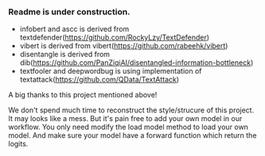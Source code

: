 ### Readme is under construction.

* infobert and ascc is derived from textdefender(https://github.com/RockyLzy/TextDefender)
* vibert is derived from vibert(https://github.com/rabeehk/vibert)
* disentangle is derived from dib(https://github.com/PanZiqiAI/disentangled-information-bottleneck)
* textfooler and deepwordbug is using implementation of textattack(https://github.com/QData/TextAttack)

A big thanks to this project mentioned above!

We don't spend much time to reconstruct the style/strucure of this project. It may looks like a mess. But it's pain free to add your own model in our workflow. You only need modify the load model method to load your own model. And make sure your model have a forward function which return the logits.
